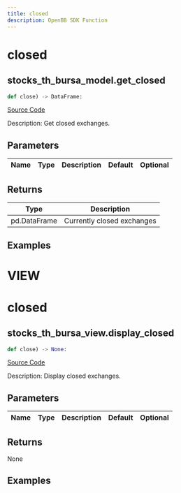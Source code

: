 ```yaml
---
title: closed
description: OpenBB SDK Function
---
```

# closed

## stocks_th_bursa_model.get_closed

```python
def close) -> DataFrame:
```
[Source Code](https://github.com/OpenBB-finance/OpenBBTerminal/tree/main/openbb_terminal/stocks/tradinghours/bursa_model.py#L75)

Description: Get closed exchanges.

## Parameters

| Name | Type | Description | Default | Optional |
| ---- | ---- | ----------- | ------- | -------- |

## Returns

| Type | Description |
| ---- | ----------- |
| pd.DataFrame | Currently closed exchanges |

## Examples




# VIEW

# closed

## stocks_th_bursa_view.display_closed

```python
def close) -> None:
```
[Source Code](https://github.com/OpenBB-finance/OpenBBTerminal/tree/main/openbb_terminal/stocks/tradinghours/bursa_view.py#L63)

Description: Display closed exchanges.

## Parameters

| Name | Type | Description | Default | Optional |
| ---- | ---- | ----------- | ------- | -------- |

## Returns

None

## Examples

